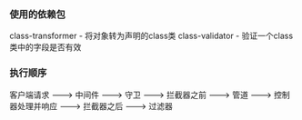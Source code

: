 ### 使用的依赖包
class-transformer - 将对象转为声明的class类
class-validator - 验证一个class类中的字段是否有效

### 执行顺序
客户端请求 ---> 中间件 ---> 守卫 ---> 拦截器之前 ---> 管道 ---> 控制器处理并响应 ---> 拦截器之后 ---> 过滤器